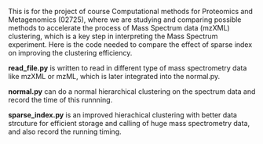 This is for the project of course Computational methods for Proteomics and Metagenomics (02725), where we are studying and comparing possible methods to accelerate the process of Mass Spectrum data (mzXML) clustering, which is a key step in interpreting the Mass Spectrum experiment. Here is the code needed to compare the effect of sparse index on improving the clustering efficiency. 

**read_file.py** is written to read in different type of mass spectrometry data like mzXML or mzML, which is later integrated into the normal.py.

**normal.py** can do a normal hierarchical clustering on the spectrum data and record the time of this runnning.

**sparse_index.py** is an improved hierachical clustering with better data strcuture for efficient storage and calling of huge mass spectrometry data, and also record the running timing.
